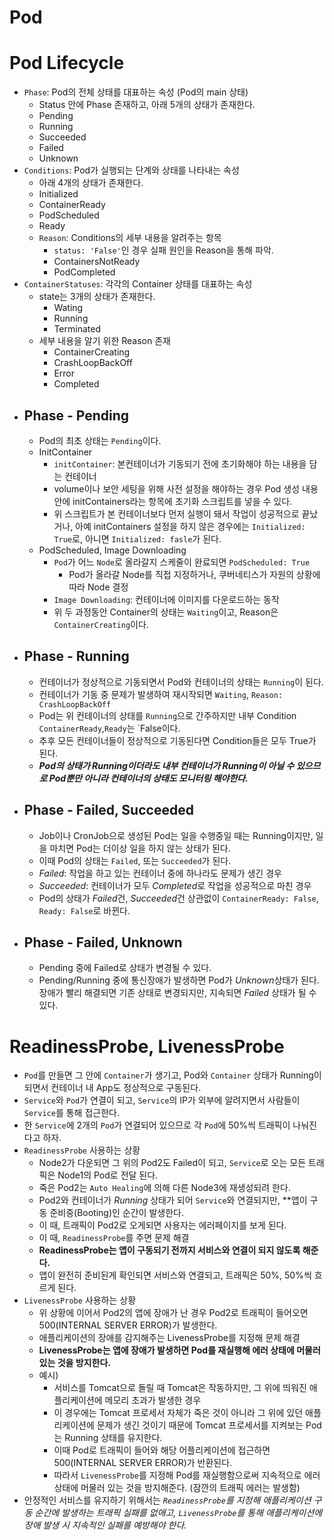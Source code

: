 # Pod
# Pod Lifecycle
* `Phase`: Pod의 전체 상태를 대표하는 속성 (Pod의 main 상태)
  * Status 안에 Phase 존재하고, 아래 5개의 상태가 존재한다.
  * Pending
  * Running
  * Succeeded
  * Failed
  * Unknown 
* `Conditions`: Pod가 실행되는 단계와 상태를 나타내는 속성
  * 아래 4개의 상태가 존재한다.
  * Initialized
  * ContainerReady
  * PodScheduled
  * Ready
  * `Reason`: Conditions의 세부 내용을 알려주는 항목
    * `status: 'False'`인 경우 실패 원인을 Reason을 통해 파악.
    * ContainersNotReady
    * PodCompleted
* `ContainerStatuses`: 각각의 Container 상태를 대표하는 속성
  * state는 3개의 상태가 존재한다.
    * Wating
    * Running
    * Terminated
  * 세부 내용을 알기 위한 Reason 존재
    * ContainerCreating
    * CrashLoopBackOff
    * Error
    * Completed
* ## Phase - Pending
  * Pod의 최초 상태는 `Pending`이다.
  * InitContainer
    * `initContainer`: 본컨테이너가 기동되기 전에 초기화해야 하는 내용을 담는 컨테이너 
    * volume이나 보안 세팅을 위해 사전 설정을 해야하는 경우 Pod 생성 내용 안에 initContainers라는 항목에 초기화 스크립트를 넣을 수 있다.
    * 위 스크립트가 본 컨테이너보다 먼저 실행이 돼서 작업이 성공적으로 끝났거나, 아예 initContainers 설정을 하지 않은 경우에는 `Initialized: True`로, 아니면 `Initialized: fasle`가 된다.
  * PodScheduled, Image Downloading
    * `Pod`가 어느 `Node`로 올라갈지 스케줄이 완료되면 `PodScheduled: True`
      * Pod가 올라갈 Node를 직접 지정하거나, 쿠버네티스가 자원의 상황에 따라 Node 결정
    * `Image Downloading`: 컨테이너에 이미지를 다운로드하는 동작
    * 위 두 과정동안 Container의 상태는 `Waiting`이고, Reason은 `ContainerCreating`이다.
* ## Phase - Running
  * 컨테이너가 정상적으로 기동되면서 Pod와 컨테이너의 상태는 `Running`이 된다.
  * 컨테이너가 기동 중 문제가 발생하여 재시작되면 `Waiting`, `Reason: CrashLoopBackOff`
  * Pod는 위 컨테이너의 상태를 `Running`으로 간주하지만 내부 Condition `ContainerReady`,`Ready`는 `False이다.
  * 추후 모든 컨테이너들이 정상적으로 기동된다면 Condition들은 모두 True가 된다.
  * ***Pod의 상태가 Running이더라도 내부 컨테이너가 Running이 아닐 수 있으므로 Pod뿐만 아니라 컨테이너의 상태도 모니터링 해야한다.***
* ## Phase - Failed, Succeeded
  * Job이나 CronJob으로 생성된 Pod는 일을 수행중일 때는 Running이지만, 일을 마치면 Pod는 더이상 일을 하지 않는 상태가 된다.
  * 이때 Pod의 상태는 `Failed`, 또는 `Succeeded`가 된다.
  * *Failed*: 작업을 하고 있는 컨테이너 중에 하나라도 문제가 생긴 경우
  * *Succeeded*: 컨테이너가 모두 *Completed*로 작업을 성공적으로 마친 경우
  * Pod의 상태가 *Failed*건, *Succeeded*건 상관없이 `ContainerReady: False`, `Ready: False`로 바뀐다.
* ## Phase - Failed, Unknown
  * Pending 중에 Failed로 상태가 변경될 수 있다.
  * Pending/Running 중에 통신장애가 발생하면 Pod가 *Unknown*상태가 된다. 장애가 빨리 해결되면 기존 상태로 변경되지만, 지속되면 *Failed* 상태가 될 수 있다. 
# ReadinessProbe, LivenessProbe
* `Pod`를 만들면 그 안에 `Container`가 생기고, Pod와 `Container` 상태가 Running이 되면서 컨테이너 내 App도 정상적으로 구동된다.
* `Service`와 `Pod`가 연결이 되고, `Service`의 IP가 외부에 알려지면서 사람들이 `Service`를 통해 접근한다.
* 한 `Service`에 2개의 `Pod`가 연결되어 있으므로 각 `Pod`에 50%씩 트래픽이 나눠진다고 하자.
* `ReadinessProbe` 사용하는 상황
  * Node2가 다운되면 그 위의 Pod2도 Failed이 되고, `Service`로 오는 모든 트래픽은 Node1의 Pod로 전달 된다.
  * 죽은 Pod2는 `Auto Healing`에 의해 다른 Node3에 재생성되려 한다. 
  * Pod2와 컨테이너가 *Running* 상태가 되어 `Service`와 연결되지만, **앱이 구동 준비중(Booting)인 순간이 발생한다. 
  * 이 때, 트래픽이 Pod2로 오게되면 사용자는 에러페이지를 보게 된다.
  * 이 때, `ReadinessProbe`를 주면 문제 해결
  * **ReadinessProbe는 앱이 구동되기 전까지 서비스와 연결이 되지 않도록 해준다.**
  * 앱이 완전히 준비된게 확인되면 서비스와 연결되고, 트래픽은 50%, 50%씩 흐르게 된다.
* `LivenessProbe` 사용하는 상황
  * 위 상황에 이어서 Pod2의 앱에 장애가 난 경우 Pod2로 트래픽이 들어오면 500(INTERNAL SERVER ERROR)가 발생한다.
  * 애플리케이션의 장애를 감지해주는 LivenessProbe를 지정해 문제 해결
  * **LivenessProbe는 앱에 장애가 발생하면 Pod를 재실행해 에러 상태에 머물러 있는 것을 방지한다.**
  * 예시)
    * 서비스를 Tomcat으로 돌릴 때 Tomcat은 작동하지만, 그 위에 띄워진 애플리케이션에 메모리 초과가 발생한 경우
    * 이 경우에는 Tomcat 프로세서 자체가 죽은 것이 아니라 그 위에 있던 애플리케이션에 문제가 생긴 것이기 때문에 Tomcat 프로세서를 지켜보는 Pod는 Running 상태를 유지한다.
    * 이때 Pod로 트래픽이 들어와 해당 어플리케이션에 접근하면 500(INTERNAL SERVER ERROR)가 반환된다.
    * 따라서 `LivenessProbe`를 지정해 Pod를 재실행함으로써 지속적으로 에러 상태에 머물러 있는 것을 방지해준다. (잠깐의 트래픽 에러는 발생함)
* 안정적인 서비스를 유지하기 위해서는 *`ReadinessProbe`를 지정해 애플리케이션 구동 순간에 발생하는 트래픽 실패를 없애고, `LivenessProbe`를 통해 애플리케이션에 장애 발생 시 지속적인 실패를 예방해야 한다.*
